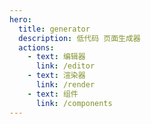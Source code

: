 ```yaml
---
hero:
  title: generator
  description: 低代码 页面生成器
  actions:
    - text: 编辑器
      link: /editor
    - text: 渲染器
      link: /render
    - text: 组件
      link: /components
---
```

